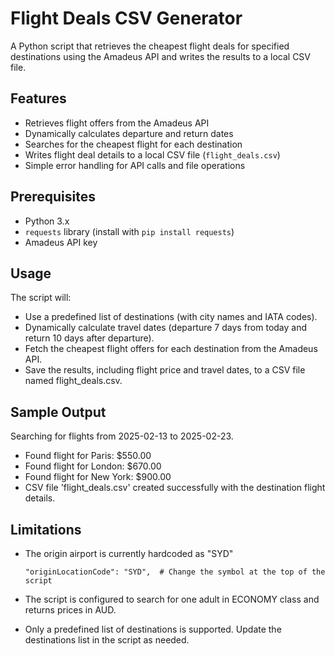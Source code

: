 # Flight Deals CSV Generator

A Python script that retrieves the cheapest flight deals for specified destinations using the Amadeus API and writes the results to a local CSV file.

## Features

- Retrieves flight offers from the Amadeus API
- Dynamically calculates departure and return dates
- Searches for the cheapest flight for each destination
- Writes flight deal details to a local CSV file (`flight_deals.csv`)
- Simple error handling for API calls and file operations

## Prerequisites

- Python 3.x
- `requests` library (install with `pip install requests`)
- Amadeus API key
  
## Usage
The script will:
- Use a predefined list of destinations (with city names and IATA codes).
- Dynamically calculate travel dates (departure 7 days from today and return 10 days after departure).
- Fetch the cheapest flight offers for each destination from the Amadeus API.
- Save the results, including flight price and travel dates, to a CSV file named flight_deals.csv.

## Sample Output
Searching for flights from 2025-02-13 to 2025-02-23.
- Found flight for Paris: $550.00
- Found flight for London: $670.00
- Found flight for New York: $900.00
- CSV file 'flight_deals.csv' created successfully with the destination flight details.

## Limitations
- The origin airport is currently hardcoded as "SYD"
  ```
  "originLocationCode": "SYD",  # Change the symbol at the top of the script
  ```

- The script is configured to search for one adult in ECONOMY class and returns prices in AUD.
- Only a predefined list of destinations is supported. Update the destinations list in the script as needed.




